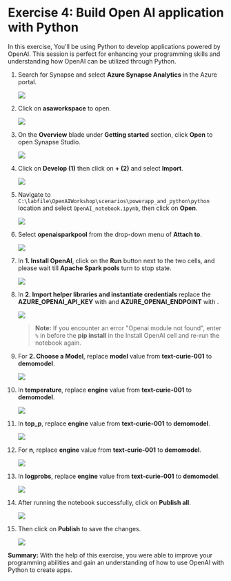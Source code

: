 # Exercise 4: Build Open AI application with Python

In this exercise, You'll be using Python to develop applications powered by OpenAI. This session is perfect for enhancing your programming skills and understanding how OpenAI can be utilized through Python.

1. Search for Synapse and select **Azure Synapse Analytics** in the Azure portal.

   ![](images/openai-3.png)

1. Click on **asaworkspace<inject key="DeploymentId"></inject>** to open.

    ![](images/E4S2.png)

1. On the **Overview** blade under **Getting started** section, click **Open** to open Synapse Studio.
     
    ![](images/open-workspace.png)
    
1. Click on **Develop (1)** then click on **+ (2)** and select **Import**.

    ![](images/import-note.png)

1. Navigate to `C:\labfile\OpenAIWorkshop\scenarios\powerapp_and_python\python` location and select `OpenAI_notebook.ipynb`, then click on **Open**.

     ![](images/notebook.png)

1. Select **openaisparkpool** from the drop-down menu of **Attach to**.

    ![](images/openai-sparkpool.png)

1. In **1. Install OpenAI**, click on the **Run** button next to the two cells, and please wait till **Apache Spark pools** turn to stop state. 

     ![](images/run-python12.png)

1. In **2. Import helper libraries and instantiate credentials** replace the **AZURE_OPENAI_API_KEY** with **<inject key="OpenAIKey" enableCopy="true"/>** and **AZURE_OPENAI_ENDPOINT** with **<inject key="OpenAIEndpoint" enableCopy="true"/>**.

     ![](images/key-endpoint.png)
   
     > **Note:** If you encounter an error "Openai module not found", enter `%` in before the **pip install** in the Install OpenAI cell and re-run the notebook again.

1. For **2. Choose a Model**, replace **model** value from **text-curie-001** to **demomodel**.

    ![](images/choosemodel.png)

1. In **temperature**, replace **engine** value from **text-curie-001** to **demomodel**.

     ![](images/temp.png)

1. In **top_p**, replace **engine** value from **text-curie-001** to **demomodel**.

     ![](images/top-p.png)

1. For **n**, replace **engine** value from **text-curie-001** to **demomodel**.

     ![](images/n.png)

1. In **logprobs**, replace **engine** value from **text-curie-001** to **demomodel**.

     ![](images/logprobs.png)

1. After running the notebook successfully, click on **Publish all**.

     ![](images/publish.png)

1. Then click on **Publish** to save the changes. 

    ![](images/publish-1.png)

**Summary:** With the help of this exercise, you were able to improve your programming abilities and gain an understanding of how to use OpenAI with Python to create apps.
